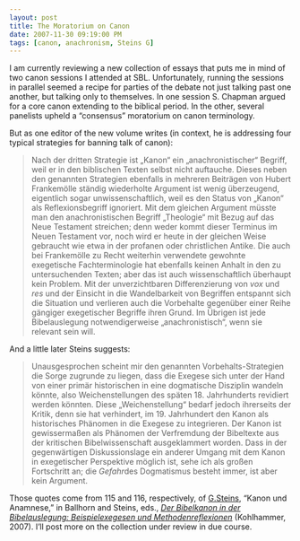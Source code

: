 ```yaml
---
layout: post
title: The Moratorium on Canon  
date: 2007-11-30 09:19:00 PM    
tags: [canon, anachronism, Steins G]
---
```


I am currently reviewing a new collection of essays that puts me in mind of two canon sessions I attended at SBL. Unfortunately, running the sessions in parallel seemed a recipe for parties of the debate not just talking past one another, but talking only to themselves.
In one session S. Chapman argued for a core canon extending to the biblical period. In
the other, several panelists upheld a “consensus” moratorium on canon
terminology.

But as one editor of the new volume writes (in context, he is addressing
four typical strategies for banning talk of canon):

> Nach der dritten Strategie ist „Kanon“ ein „anachronistischer“
> Begriff, weil er in den biblischen Texten selbst nicht auftauche.
> Dieses neben den genannten Strategien ebenfalls in mehreren Beiträgen
> von Hubert Frankemölle ständig wiederholte Argument ist wenig
> überzeugend, eigentlich sogar unwissenschaftlich, weil es den Status
> von „Kanon“ als Reflexionsbegriff ignoriert. Mit dem gleichen Argument
> müsste man den anachronistischen Begriff „Theologie“ mit Bezug auf das
> Neue Testament streichen; denn weder kommt dieser Terminus im Neuen
> Testament vor, noch wird er heute in der gleichen Weise gebraucht wie
> etwa in der profanen oder christlichen Antike. Die auch bei
> Frankemölle zu Recht weiterhin verwendete gewohnte exegetische
> Fachterminologie hat ebenfalls keinen Anhalt in den zu untersuchenden
> Texten; aber das ist auch wissenschaftlich überhaupt kein Problem. Mit
> der unverzichtbaren Differenzierung von *vox* und *res* und der
> Einsicht in die Wandelbarkeit von Begriffen entspannt sich die
> Situation und verlieren auch die Vorbehalte gegenüber einer Reihe
> gängiger exegetischer Begriffe ihren Grund. Im Übrigen ist jede
> Bibelauslegung notwendigerweise „anachronistisch“, wenn sie relevant
> sein will.

And a little later Steins suggests:

> Unausgesprochen scheint mir den genannten Vorbehalts-Strategien die
> Sorge zugrunde zu liegen, dass die Exegese sich unter der Hand von
> einer primär historischen in eine dogmatische Disziplin wandeln
> könnte, also Weichenstellungen des späten 18. Jahrhunderts revidiert
> werden könnten. Diese „Weichenstellung“ bedarf jedoch ihrerseits der
> Kritik, denn sie hat verhindert, im 19. Jahrhundert den Kanon als
> historisches Phänomen in die Exegese zu integrieren. Der Kanon ist
> gewissermaßen als Phänomen der Verfremdung der Bibeltexte aus der
> kritischen Bibelwissenschaft ausgeklammert worden. Dass in der
> gegenwärtigen Diskussionslage ein anderer Umgang mit dem Kanon in
> exegetischer Perspektive möglich ist, sehe ich als großen Fortschritt
> an; die *Gefahr*des Dogmatismus besteht immer, ist aber kein Argument.

Those quotes come from 115 and 116, respectively, of [G.Steins](http://www.kath-theologie.uni-osnabrueck.de/georgsteins.htm), “Kanon und Anamnese,” in Ballhorn and Steins, eds., *[Der Bibelkanon in der Bibelauslegung: Beispielexegesen und Methodenreflexionen](http://www.amazon.de/Bibelkanon-Bibelauslegung-Beispielexegesen-Methodenreflexionen/dp/3170191098)* (Kohlhammer, 2007). I’ll post more on the collection under review in due course.